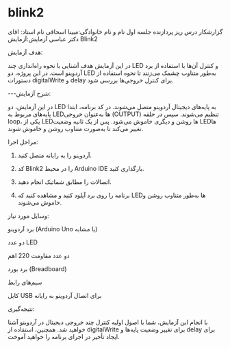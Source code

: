 # blink2

گزارشکار درس ریز پردازنده جلسه اول 
نام و نام خانوادگی:مبینا اسحاقی
نام استاد: اقای دکتر عباسی
آزمایش:آزمایش Blink2


هدف آزمایش:

در این آزمایش هدف آشنایی با نحوه راه‌اندازی چند LED و کنترل آن‌ها با استفاده از برد آردوینو است. در این پروژه، دو LED به‌طور متناوب چشمک می‌زنند تا نحوه استفاده از دستورات digitalWrite و delay برای کنترل خروجی‌ها بررسی شود.


---شرح آزمایش:

در این آزمایش، دو LED به پایه‌های دیجیتال آردوینو متصل می‌شوند. در کد برنامه، ابتدا پایه‌های مربوط به LEDها به‌عنوان خروجی (OUTPUT) تنظیم می‌شوند. سپس در حلقه loop، یکی از LEDها روشن و دیگری خاموش می‌شود. پس از یک ثانیه وضعیت LEDها تغییر می‌کند تا به‌صورت متناوب روشن و خاموش شوند.

مراحل اجرا:

1. آردوینو را به رایانه متصل کنید.


2. کد Blink2 را در محیط Arduino IDE بارگذاری کنید.


3. اتصالات را مطابق شماتیک انجام دهید.


4. برنامه را روی برد آپلود کنید و مشاهده کنید که LEDها به‌طور متناوب روشن و خاموش می‌شوند.

وسایل مورد نیاز:

برد آردوینو (Arduino Uno یا مشابه)

دو عدد LED

دو عدد مقاومت 220 اهم

برد بورد (Breadboard)

سیم‌های رابط

کابل USB برای اتصال آردوینو به رایانه

نتیجه‌گیری:

با انجام این آزمایش، شما با اصول اولیه کنترل چند خروجی دیجیتال در آردوینو آشنا خواهید شد. همچنین، استفاده از digitalWrite برای تغییر وضعیت پایه‌ها و delay برای ایجاد تأخیر در اجرای برنامه را خواهید آموخت.

